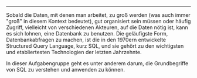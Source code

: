 ---
Sobald die Daten, mit denen man arbeitet, zu groß werden (was auch immer "groß" in diesem 
Kontext bedeutet), gut organisiert sein müssen oder häufig Zugriff, vielleicht von verschiedenen 
Akteuren, auf die Daten nötig ist, kann es sich lohnen, eine Datenbank zu benutzen.
Die geläufigste Form, Datenbankabfragen zu machen, ist die in den 1970ern entwickelte Structured 
Query Language, kurz SQL, und sie gehört zu den wichtigsten und etabliertesten Technologien der 
letzten Jahrzehnte.

In dieser Aufgabengruppe geht es unter anderem darum, die Grundbegriffe von SQL zu verstehen und 
anwenden zu können. 
<!--- Vielleicht eher für Werkzeuge gedacht: 
In fortgeschritteneren Aufgaben geht es auch darum den Unterschied zwischen verschiedenen 
SQL-Datenbankverwaltungssystem zu verstehen, sowie um den Unterschied zwischen SQL und NoSQL. -->
